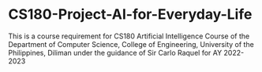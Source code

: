# CS180-Project-AI-for-Everyday-Life
This is a course requirement for CS180 Artificial Intelligence Course of the Department of Computer Science, College of Engineering, University of the Philippines, Diliman under the guidance of Sir Carlo Raquel for AY 2022-2023
